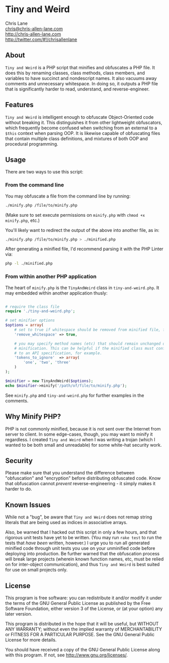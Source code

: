 Tiny and Weird
==============
Chris Lane  
chris@chris-allen-lane.com  
http://chris-allen-lane.com  
http://twitter.com/#!/chrisallenlane  

About
-----
`Tiny and Weird` is a PHP script that minifies and obfuscates a PHP file. It does this by renaming classes, class methods, class members, and variables to have succinct and nondescript names. It also vacuums away comments and unnecessary whitespace. In doing so, it outputs a PHP file that is significantly harder to read, understand, and reverse-engineer.

Features
--------
`Tiny and Weird` is intelligent enough to obfuscate Object-Oriented code without breaking it. This distinguishes it from other lightweight obfuscators, which frequently become confused when switching from an external to a `$this` context when parsing OOP. It is likewise capable of obfuscating files that contain multiple class definitions, and mixtures of both OOP and procedural programming.

Usage
-----
There are two ways to use this script:

### From the command line ###
You may obfuscate a file from the command line by running:

```bash
./minify.php /file/to/minify.php
```
(Make sure to set execute permissions on `minify.php` with `chmod +x minify.php`, etc.)

You'll likely want to redirect the output of the above into another file, as in:

```bash
./minify.php /file/to/minify.php > ./minified.php
```

After generating a minified file, I'd recommend parsing it with the PHP Linter via:
```bash
php -l ./minified.php
```

### From within another PHP application ###
The heart of `minify.php` is the `TinyAndWeird` class in `tiny-and-weird.php`. It may embedded within another application thusly:

```php

# require the class file
require './tiny-and-weird.php';

# set minifier options
$options = array(
    # set to true if whitespace should be removed from minified file, false otherwise
    'remove_whitespace' => true,

    # you may specify method names (etc) that should remain unchanged during 
    # minification. This can be helpful if the minified class must conform
    # to an API specification, for example.
    'tokens_to_ignore'  => array(
        'one', 'two', 'three'
    )
);

$minifier = new TinyAndWeird($options);
echo $minifier->minify('/path/of/file/to/minify.php');
```

See `minify.php` and `tiny-and-weird.php` for further examples in the comments.

Why Minify PHP?
---------------
PHP is not commonly minified, because it is not sent over the Internet from server to client. In some edge-cases, though, you may want to minify it regardless. I created `Tiny and Weird` when I was writing a trojan (which I wanted to be both small and unreadable) for some white-hat security work. 

Security
--------
Please make sure that you understand the difference between "obfuscation" and "encryption" before distributing obfuscated code. Know that obfuscation cannot _prevent_ reverse-engineering - it simply makes it harder to do.

Known Issues
------------
While not a "bug", be aware that `Tiny and Weird` does not remap string literals that are being used as indices in associative arrays.

Also, be warned that I hacked out this script in only a few hours, and that rigorous unit tests have yet to be written. (You may run `rake test` to run the tests that _have been_ written, however.) I urge you to run all generated minified code through unit tests you use on your unminified code before deploying into production. Be further warned that the obfuscation process will break large projects (wherein known function names, etc, must be relied on for inter-object communication), and thus `Tiny and Weird` is best suited for use on small projects only.

License
-------
This program is free software: you can redistribute it and/or modify
it under the terms of the GNU General Public License as published by
the Free Software Foundation, either version 3 of the License, or
(at your option) any later version.

This program is distributed in the hope that it will be useful,
but WITHOUT ANY WARRANTY; without even the implied warranty of
MERCHANTABILITY or FITNESS FOR A PARTICULAR PURPOSE.  See the
GNU General Public License for more details.

You should have received a copy of the GNU General Public License
along with this program.  If not, see <http://www.gnu.org/licenses/>.

